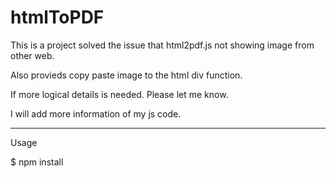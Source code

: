 # htmlToPDF

This is a project solved the issue that html2pdf.js not showing image from other web.

Also provieds copy paste image to the html div function.

If more logical details is needed. Please let me know.

I will add more information of my js code.

---

Usage

$ npm install